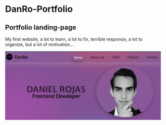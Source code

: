 # DanRo-Portfolio
## Portfolio landing-page
My first website, a lot to learn, a lot to fix, terrible responsiv, a lot to organize, but a lot of motivation...

<a href="#"><img src="photo1702251863.jpeg"></a>
